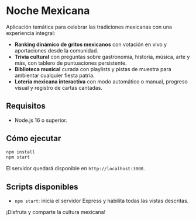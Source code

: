 # Noche Mexicana

Aplicación temática para celebrar las tradiciones mexicanas con una experiencia integral:

- **Ranking dinámico de gritos mexicanos** con votación en vivo y aportaciones desde la comunidad.
- **Trivia cultural** con preguntas sobre gastronomía, historia, música, arte y más, con tablero de puntuaciones persistente.
- **Biblioteca musical** curada con playlists y pistas de muestra para ambientar cualquier fiesta patria.
- **Lotería mexicana interactiva** con modo automático o manual, progreso visual y registro de cartas cantadas.

## Requisitos

- Node.js 16 o superior.

## Cómo ejecutar

```bash
npm install
npm start
```

El servidor quedará disponible en `http://localhost:3000`.

## Scripts disponibles

- `npm start`: inicia el servidor Express y habilita todas las vistas descritas.

¡Disfruta y comparte la cultura mexicana!
